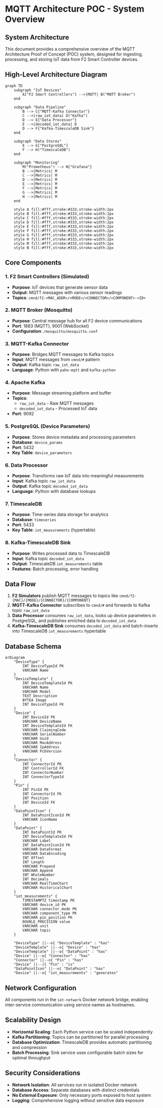 # MQTT Architecture POC - System Overview

## System Architecture

This document provides a comprehensive overview of the MQTT Architecture Proof of Concept (POC) system, designed for ingesting, processing, and storing IoT data from F2 Smart Controller devices.

## High-Level Architecture Diagram

```mermaid
graph TD
    subgraph "IoT Devices"
        A["F2 Smart Controllers"] -->|MQTT| B("MQTT Broker")
    end

    subgraph "Data Pipeline"
        B --> C{"MQTT-Kafka Connector"}
        C -->|raw_iot_data| D("Kafka")
        D --> E{"Data Processor"}
        E -->|decoded_iot_data| D
        D --> F{"Kafka-TimescaleDB Sink"}
    end

    subgraph "Data Stores"
        E --> G["PostgreSQL"]
        F --> H("TimescaleDB")
    end

    subgraph "Monitoring"
        M("Prometheus") --> N{"Grafana"}
        B -->|Metrics| M
        C -->|Metrics| M
        D -->|Metrics| M
        E -->|Metrics| M
        F -->|Metrics| M
        G -->|Metrics| M
        H -->|Metrics| M
    end

    style A fill:#fff,stroke:#333,stroke-width:2px
    style B fill:#fff,stroke:#333,stroke-width:2px
    style C fill:#fff,stroke:#333,stroke-width:2px
    style D fill:#fff,stroke:#333,stroke-width:2px
    style E fill:#fff,stroke:#333,stroke-width:2px
    style F fill:#fff,stroke:#333,stroke-width:2px
    style G fill:#fff,stroke:#333,stroke-width:2px
    style H fill:#fff,stroke:#333,stroke-width:2px
    style M fill:#fff,stroke:#333,stroke-width:2px
    style N fill:#fff,stroke:#333,stroke-width:2px
```

## Core Components

### 1. **F2 Smart Controllers** (Simulated)
- **Purpose**: IoT devices that generate sensor data
- **Output**: MQTT messages with various sensor readings
- **Topics**: `cmnd/f2-<MAC_ADDR>/<MODE>/<CONNECTOR>/<COMPONENT>-<ID>`

### 2. **MQTT Broker (Mosquitto)**
- **Purpose**: Central message hub for all F2 device communications
- **Port**: 1883 (MQTT), 9001 (WebSocket)
- **Configuration**: `/mosquitto/mosquitto.conf`

### 3. **MQTT-Kafka Connector**
- **Purpose**: Bridges MQTT messages to Kafka topics
- **Input**: MQTT messages from `cmnd/#` pattern
- **Output**: Kafka topic `raw_iot_data`
- **Language**: Python with `paho-mqtt` and `kafka-python`

### 4. **Apache Kafka**
- **Purpose**: Message streaming platform and buffer
- **Topics**: 
  - `raw_iot_data` - Raw MQTT messages
  - `decoded_iot_data` - Processed IoT data
- **Port**: 9092

### 5. **PostgreSQL (Device Parameters)**
- **Purpose**: Stores device metadata and processing parameters
- **Database**: `device_params`
- **Port**: 5432
- **Key Table**: `device_parameters`

### 6. **Data Processor**
- **Purpose**: Transforms raw IoT data into meaningful measurements
- **Input**: Kafka topic `raw_iot_data`
- **Output**: Kafka topic `decoded_iot_data`
- **Language**: Python with database lookups

### 7. **TimescaleDB**
- **Purpose**: Time-series data storage for analytics
- **Database**: `timeseries`
- **Port**: 5433
- **Key Table**: `iot_measurements` (hypertable)

### 8. **Kafka-TimescaleDB Sink**
- **Purpose**: Writes processed data to TimescaleDB
- **Input**: Kafka topic `decoded_iot_data`
- **Output**: TimescaleDB `iot_measurements` table
- **Features**: Batch processing, error handling

## Data Flow

1.  **F2 Simulators** publish MQTT messages to topics like `cmnd/f2-{MAC}/{MODE}/{CONNECTOR}/{COMPONENT}`
2.  **MQTT-Kafka Connector** subscribes to `cmnd/#` and forwards to Kafka topic `raw_iot_data`
3.  **Data Processor** consumes `raw_iot_data`, looks up device parameters in PostgreSQL, and publishes enriched data to `decoded_iot_data`
4.  **Kafka-TimescaleDB Sink** consumes `decoded_iot_data` and batch-inserts into TimescaleDB `iot_measurements` hypertable

## Database Schema

```mermaid
erDiagram
    "DeviceType" {
        INT DeviceTypeId PK
        VARCHAR Name
    }
    "DeviceTemplate" {
        INT DeviceTemplateId PK
        VARCHAR Name
        VARCHAR Model
        TEXT Description
        BYTEA Image
        INT DeviceTypeId FK
    }
    "Device" {
        INT DeviceId PK
        VARCHAR DeviceName
        INT DeviceTemplateId FK
        VARCHAR ClaimingCode
        VARCHAR SerialNumber
        VARCHAR Uuid
        VARCHAR MacAddress
        VARCHAR IpAddress
        VARCHAR PcbVersion
    }
    "Connector" {
        INT ConnectorId PK
        INT ControllerId FK
        INT ConnectorNumber
        INT ConnectorTypeId
    }
    "Pin" {
        INT PinId PK
        INT ConnectorId FK
        INT Position
        INT DeviceId FK
    }
    "DataPointIcon" {
        INT DataPointIconId PK
        VARCHAR IconName
    }
    "DataPoint" {
        INT DataPointId PK
        INT DeviceTemplateId FK
        VARCHAR Label
        INT DataPointIconId FK
        VARCHAR DataFormat
        VARCHAR DataEncoding
        INT Offset
        INT Length
        VARCHAR Prepend
        VARCHAR Append
        INT WholeNumber
        INT Decimals
        VARCHAR RealTimeChart
        VARCHAR HistoricalChart
    }
    "iot_measurements" {
        TIMESTAMPTZ timestamp PK
        VARCHAR device_id PK
        VARCHAR connector_mode PK
        VARCHAR component_type PK
        VARCHAR pin_position PK
        DOUBLE_PRECISION value
        VARCHAR unit
        VARCHAR topic
    }

    "DeviceType" ||--o{ "DeviceTemplate" : "has"
    "DeviceTemplate" ||--o{ "Device" : "has"
    "DeviceTemplate" ||--o{ "DataPoint" : "has"
    "Device" ||--o{ "Connector" : "has"
    "Connector" ||--o{ "Pin" : "has"
    "Device" ||--|{ "Pin" : "is"
    "DataPointIcon" ||--o{ "DataPoint" : "has"
    "Device" ||--o{ "iot_measurements" : "generates"

```

## Network Configuration

All components run in the `iot-network` Docker network bridge, enabling inter-service communication using service names as hostnames.

## Scalability Design

- **Horizontal Scaling**: Each Python service can be scaled independently
- **Kafka Partitioning**: Topics can be partitioned for parallel processing
- **Database Optimization**: TimescaleDB provides automatic partitioning and compression
- **Batch Processing**: Sink service uses configurable batch sizes for optimal throughput

## Security Considerations

- **Network Isolation**: All services run in isolated Docker network
- **Database Access**: Separate databases with distinct credentials
- **No External Exposure**: Only necessary ports exposed to host system
- **Logging**: Comprehensive logging without sensitive data exposure
